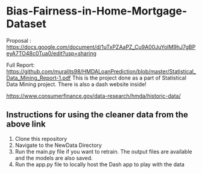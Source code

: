 # Bias-Fairness-in-Home-Mortgage-Dataset

Proposal : https://docs.google.com/document/d/1uTxPZAaPZ_Cu9A00JuYolM9hJ7gBPeyA7TO48c0Tua0/edit?usp=sharing

Full Report: https://github.com/muralits98/HMDALoanPrediction/blob/master/Statistical_Data_Mining_Report-1.pdf
This is the project done as a part of Statistical Data Mining project. There is also a dash website inside!

https://www.consumerfinance.gov/data-research/hmda/historic-data/
## Instructions for using the cleaner data from the above link
1. Clone this repository 
2. Navigate to the NewData Directory
3. Run the main.py file if you want to retrain. The output files are available and the models are also saved.
4. Run the app.py file to locally host the Dash app to play with the data
